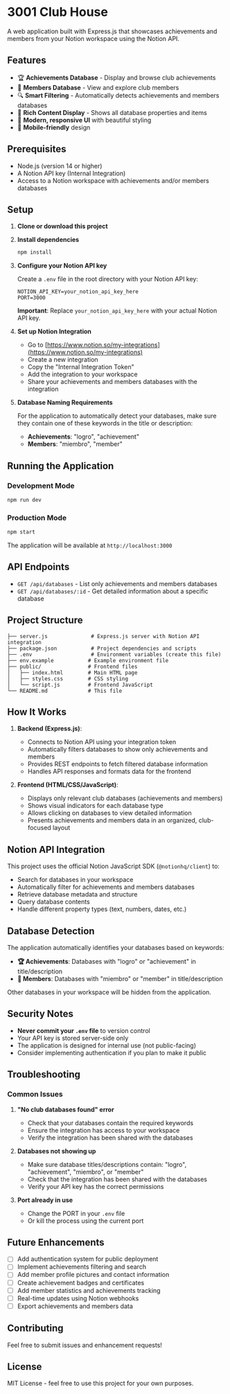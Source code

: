# 3001 Club House

A web application built with Express.js that showcases achievements and members from your Notion workspace using the Notion API.

## Features

- 🏆 **Achievements Database** - Display and browse club achievements
- 👥 **Members Database** - View and explore club members
- 🔍 **Smart Filtering** - Automatically detects achievements and members databases
- 📝 **Rich Content Display** - Shows all database properties and items
- 🎨 **Modern, responsive UI** with beautiful styling
- 📱 **Mobile-friendly** design

## Prerequisites

- Node.js (version 14 or higher)
- A Notion API key (Internal Integration)
- Access to a Notion workspace with achievements and/or members databases

## Setup

1. **Clone or download this project**

2. **Install dependencies**
   ```bash
   npm install
   ```

3. **Configure your Notion API key**
   
   Create a `.env` file in the root directory with your Notion API key:
   ```env
   NOTION_API_KEY=your_notion_api_key_here
   PORT=3000
   ```
   
   **Important**: Replace `your_notion_api_key_here` with your actual Notion API key.

4. **Set up Notion Integration**
   
   - Go to [https://www.notion.so/my-integrations](https://www.notion.so/my-integrations)
   - Create a new integration
   - Copy the "Internal Integration Token"
   - Add the integration to your workspace
   - Share your achievements and members databases with the integration

5. **Database Naming Requirements**
   
   For the application to automatically detect your databases, make sure they contain one of these keywords in the title or description:
   - **Achievements**: "logro", "achievement"
   - **Members**: "miembro", "member"

## Running the Application

### Development Mode
```bash
npm run dev
```

### Production Mode
```bash
npm start
```

The application will be available at `http://localhost:3000`

## API Endpoints

- `GET /api/databases` - List only achievements and members databases
- `GET /api/databases/:id` - Get detailed information about a specific database

## Project Structure

```
├── server.js              # Express.js server with Notion API integration
├── package.json           # Project dependencies and scripts
├── .env                   # Environment variables (create this file)
├── env.example           # Example environment file
├── public/               # Frontend files
│   ├── index.html        # Main HTML page
│   ├── styles.css        # CSS styling
│   └── script.js         # Frontend JavaScript
└── README.md             # This file
```

## How It Works

1. **Backend (Express.js)**: 
   - Connects to Notion API using your integration token
   - Automatically filters databases to show only achievements and members
   - Provides REST endpoints to fetch filtered database information
   - Handles API responses and formats data for the frontend

2. **Frontend (HTML/CSS/JavaScript)**:
   - Displays only relevant club databases (achievements and members)
   - Shows visual indicators for each database type
   - Allows clicking on databases to view detailed information
   - Presents achievements and members data in an organized, club-focused layout

## Notion API Integration

This project uses the official Notion JavaScript SDK (`@notionhq/client`) to:
- Search for databases in your workspace
- Automatically filter for achievements and members databases
- Retrieve database metadata and structure
- Query database contents
- Handle different property types (text, numbers, dates, etc.)

## Database Detection

The application automatically identifies your databases based on keywords:

- **🏆 Achievements**: Databases with "logro" or "achievement" in title/description
- **👥 Members**: Databases with "miembro" or "member" in title/description

Other databases in your workspace will be hidden from the application.

## Security Notes

- **Never commit your `.env` file** to version control
- Your API key is stored server-side only
- The application is designed for internal use (not public-facing)
- Consider implementing authentication if you plan to make it public

## Troubleshooting

### Common Issues

1. **"No club databases found" error**
   - Check that your databases contain the required keywords
   - Ensure the integration has access to your workspace
   - Verify the integration has been shared with the databases

2. **Databases not showing up**
   - Make sure database titles/descriptions contain: "logro", "achievement", "miembro", or "member"
   - Check that the integration has been shared with the databases
   - Verify your API key has the correct permissions

3. **Port already in use**
   - Change the PORT in your `.env` file
   - Or kill the process using the current port

## Future Enhancements

- [ ] Add authentication system for public deployment
- [ ] Implement achievements filtering and search
- [ ] Add member profile pictures and contact information
- [ ] Create achievement badges and certificates
- [ ] Add member statistics and achievements tracking
- [ ] Real-time updates using Notion webhooks
- [ ] Export achievements and members data

## Contributing

Feel free to submit issues and enhancement requests!

## License

MIT License - feel free to use this project for your own purposes. 